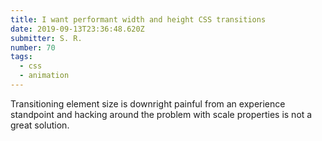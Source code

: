 ```yaml
---
title: I want performant width and height CSS transitions
date: 2019-09-13T23:36:48.620Z
submitter: S. R.
number: 70
tags:
  - css
  - animation
---
```

Transitioning element size is downright painful from an experience standpoint and hacking around the problem with scale properties is not a great solution. 
